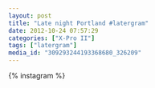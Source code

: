 ```yaml
---
layout: post
title: "Late night Portland #latergram"
date: 2012-10-24 07:57:29
categories: ["X-Pro II"]
tags: ["latergram"]
media_id: "309293244193368680_326209"
---
```


{% instagram %}
